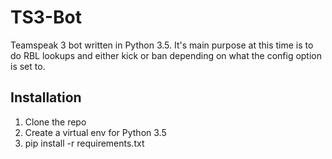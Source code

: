 # TS3-Bot
Teamspeak 3 bot written in Python 3.5. It's main purpose at this time is to do RBL lookups and either kick or ban depending on what the config option is set to.

## Installation
1. Clone the repo
2. Create a virtual env for Python 3.5
3. pip install -r requirements.txt
